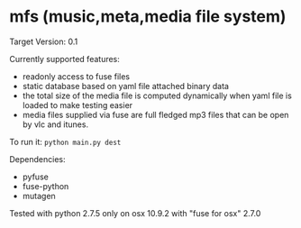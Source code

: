 mfs (music,meta,media file system)
===

Target Version: 0.1 

Currently supported features:

- readonly access to fuse files
- static database based on yaml file attached binary data
- the total size of the media file is computed dynamically when yaml file is loaded to make testing easier
- media files supplied via fuse are full fledged mp3 files that can be open by vlc and itunes. 

To run it:
 ```python main.py dest```


Dependencies:
- pyfuse
- fuse-python
- mutagen

Tested with python 2.7.5 only on osx 10.9.2 with "fuse for osx" 2.7.0